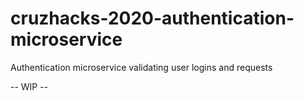 # cruzhacks-2020-authentication-microservice
Authentication microservice validating user logins and requests

-- WIP --
